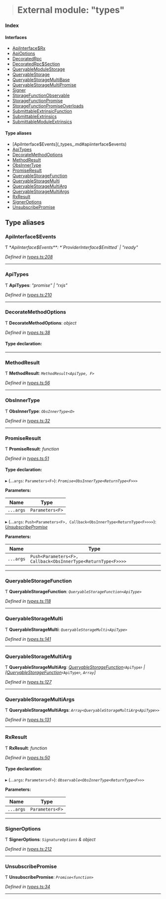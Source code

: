 > # External module: "types"

### Index

#### Interfaces

* [ApiInterface$Rx](../interfaces/_types_.apiinterface_rx.md)
* [ApiOptions](../interfaces/_types_.apioptions.md)
* [DecoratedRpc](../interfaces/_types_.decoratedrpc.md)
* [DecoratedRpc$Section](../interfaces/_types_.decoratedrpc_section.md)
* [QueryableModuleStorage](../interfaces/_types_.queryablemodulestorage.md)
* [QueryableStorage](../interfaces/_types_.queryablestorage.md)
* [QueryableStorageMultiBase](../interfaces/_types_.queryablestoragemultibase.md)
* [QueryableStorageMultiPromise](../interfaces/_types_.queryablestoragemultipromise.md)
* [Signer](../interfaces/_types_.signer.md)
* [StorageFunctionObservable](../interfaces/_types_.storagefunctionobservable.md)
* [StorageFunctionPromise](../interfaces/_types_.storagefunctionpromise.md)
* [StorageFunctionPromiseOverloads](../interfaces/_types_.storagefunctionpromiseoverloads.md)
* [SubmittableExtrinsicFunction](../interfaces/_types_.submittableextrinsicfunction.md)
* [SubmittableExtrinsics](../interfaces/_types_.submittableextrinsics.md)
* [SubmittableModuleExtrinsics](../interfaces/_types_.submittablemoduleextrinsics.md)

#### Type aliases

* [ApiInterface$Events](_types_.md#apiinterface$events)
* [ApiTypes](_types_.md#apitypes)
* [DecorateMethodOptions](_types_.md#decoratemethodoptions)
* [MethodResult](_types_.md#methodresult)
* [ObsInnerType](_types_.md#obsinnertype)
* [PromiseResult](_types_.md#promiseresult)
* [QueryableStorageFunction](_types_.md#queryablestoragefunction)
* [QueryableStorageMulti](_types_.md#queryablestoragemulti)
* [QueryableStorageMultiArg](_types_.md#queryablestoragemultiarg)
* [QueryableStorageMultiArgs](_types_.md#queryablestoragemultiargs)
* [RxResult](_types_.md#rxresult)
* [SignerOptions](_types_.md#signeroptions)
* [UnsubscribePromise](_types_.md#unsubscribepromise)

## Type aliases

###  ApiInterface$Events

Ƭ **ApiInterface$Events**: *`ProviderInterface$Emitted` | "ready"*

*Defined in [types.ts:208](https://github.com/polkadot-js/api/blob/3b8db2e/packages/api/src/types.ts#L208)*

___

###  ApiTypes

Ƭ **ApiTypes**: *"promise" | "rxjs"*

*Defined in [types.ts:210](https://github.com/polkadot-js/api/blob/3b8db2e/packages/api/src/types.ts#L210)*

___

###  DecorateMethodOptions

Ƭ **DecorateMethodOptions**: *object*

*Defined in [types.ts:38](https://github.com/polkadot-js/api/blob/3b8db2e/packages/api/src/types.ts#L38)*

#### Type declaration:

___

###  MethodResult

Ƭ **MethodResult**: *`MethodResult<ApiType, F>`*

*Defined in [types.ts:56](https://github.com/polkadot-js/api/blob/3b8db2e/packages/api/src/types.ts#L56)*

___

###  ObsInnerType

Ƭ **ObsInnerType**: *`ObsInnerType<O>`*

*Defined in [types.ts:32](https://github.com/polkadot-js/api/blob/3b8db2e/packages/api/src/types.ts#L32)*

___

###  PromiseResult

Ƭ **PromiseResult**: *function*

*Defined in [types.ts:51](https://github.com/polkadot-js/api/blob/3b8db2e/packages/api/src/types.ts#L51)*

#### Type declaration:

▸ (...`args`: `Parameters<F>`): *`Promise<ObsInnerType<ReturnType<F>>>`*

**Parameters:**

Name | Type |
------ | ------ |
`...args` | `Parameters<F>` |

▸ (...`args`: `Push<Parameters<F>, Callback<ObsInnerType<ReturnType<F>>>>`): *[UnsubscribePromise](_types_.md#unsubscribepromise)*

**Parameters:**

Name | Type |
------ | ------ |
`...args` | `Push<Parameters<F>, Callback<ObsInnerType<ReturnType<F>>>>` |

___

###  QueryableStorageFunction

Ƭ **QueryableStorageFunction**: *`QueryableStorageFunction<ApiType>`*

*Defined in [types.ts:118](https://github.com/polkadot-js/api/blob/3b8db2e/packages/api/src/types.ts#L118)*

___

###  QueryableStorageMulti

Ƭ **QueryableStorageMulti**: *`QueryableStorageMulti<ApiType>`*

*Defined in [types.ts:141](https://github.com/polkadot-js/api/blob/3b8db2e/packages/api/src/types.ts#L141)*

___

###  QueryableStorageMultiArg

Ƭ **QueryableStorageMultiArg**: *[QueryableStorageFunction](_types_.md#queryablestoragefunction)‹*`ApiType`*› | [[QueryableStorageFunction](_types_.md#queryablestoragefunction)‹*`ApiType`*›, `Array`]*

*Defined in [types.ts:127](https://github.com/polkadot-js/api/blob/3b8db2e/packages/api/src/types.ts#L127)*

___

###  QueryableStorageMultiArgs

Ƭ **QueryableStorageMultiArgs**: *`Array<QueryableStorageMultiArg<ApiType>>`*

*Defined in [types.ts:131](https://github.com/polkadot-js/api/blob/3b8db2e/packages/api/src/types.ts#L131)*

___

###  RxResult

Ƭ **RxResult**: *function*

*Defined in [types.ts:50](https://github.com/polkadot-js/api/blob/3b8db2e/packages/api/src/types.ts#L50)*

#### Type declaration:

▸ (...`args`: `Parameters<F>`): *`Observable<ObsInnerType<ReturnType<F>>>`*

**Parameters:**

Name | Type |
------ | ------ |
`...args` | `Parameters<F>` |

___

###  SignerOptions

Ƭ **SignerOptions**: *`SignatureOptions` & object*

*Defined in [types.ts:212](https://github.com/polkadot-js/api/blob/3b8db2e/packages/api/src/types.ts#L212)*

___

###  UnsubscribePromise

Ƭ **UnsubscribePromise**: *`Promise<function>`*

*Defined in [types.ts:34](https://github.com/polkadot-js/api/blob/3b8db2e/packages/api/src/types.ts#L34)*

___